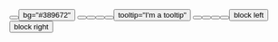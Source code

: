 <Row>
  <Button label="Button label" />
  <Button bg="#389672">bg="#389672"</Button>
  <Button color="#46a0f2" label='color="#46a0f2"' />
  <Button label='icon="mdi-account"' icon="mdi-account" />
  <Button label='prefix-icon="mdi-account"' prefix-icon="mdi-account" />
  <Button icon="mdi-settings" icon-size="10px" label='icon-size="10px"' />
  <Button tooltip="I'm a tooltip">tooltip="I'm a tooltip"</Button>
  <Button uppercase label="uppercase" />
  <Button goto="https://battleaxe.co" label='goto="https://battleaxe.co"'/>
  <Button evalScript="someJSXFunction()" label='evalScript="someJSXFunction()"'/>
  <Button copy="Copy this text on click" label='copy="Copy this text on click"'/>
  <Button block left>block left</Button>
  <Button block right>block right</Button>				
</Row>
